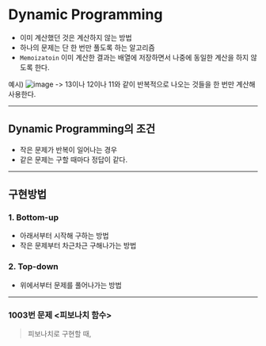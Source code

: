 # Dynamic Programming

+ 이미 계산했던 것은 계산하지 않는 방법
+ 하나의 문제는 단 한 번만 풀도록 하는 알고리즘
+ ```Memoizatoin``` 이미 계산한 결과는 배열에 저장하면서 나중에 동일한 계산을 하지 않도록 한다.

예시)
![image](https://user-images.githubusercontent.com/104772331/211693881-d907a396-6be5-408d-a9d4-fe30f510bc58.png)
-> 13이나 12이나 11와 같이 반복적으로 나오는 것들을 한 번만 계산해 사용한다.

---------
## Dynamic Programming의 조건
+ 작은 문제가 반복이 일어나는 경우
+ 같은 문제는 구할 때마다 정답이 같다.

---------
## 구현방법
### 1. Bottom-up
+ 아래서부터 시작해 구하는 방법
+ 작은 문제부터 차근차근 구해나가는 방법

### 2. Top-down
+ 위에서부터 문제를 풀어나가는 방법

----------

### 1003번 문제 <피보나치 함수>
> 피보나치로 구현할 때, 


